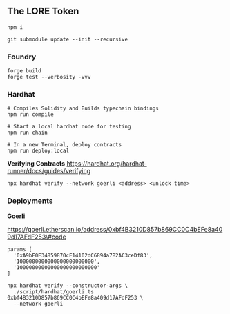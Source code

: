 ## The LORE Token

`npm i`

`git submodule update --init --recursive`

### Foundry
```
forge build
forge test --verbosity -vvv
```

### Hardhat


```
# Compiles Solidity and Builds typechain bindings
npm run compile

# Start a local hardhat node for testing
npm run chain

# In a new Terminal, deploy contracts
npm run deploy:local

```

**Verifying Contracts**
https://hardhat.org/hardhat-runner/docs/guides/verifying

```
npx hardhat verify --network goerli <address> <unlock time>
```

### Deployments

**Goerli**

https://goerli.etherscan.io/address/0xbf4B3210D857b869CC0C4bEFe8a409d17AFdF253\#code

```
params [
  '0xA9bF0E34859870cF14102dC6894a7B2AC3ceDf83',
  '1000000000000000000000000',
  '10000000000000000000000000'
]

npx hardhat verify --constructor-args \ 
  ./script/hardhat/goerli.ts 0xbf4B3210D857b869CC0C4bEFe8a409d17AFdF253 \
  --network goerli
```